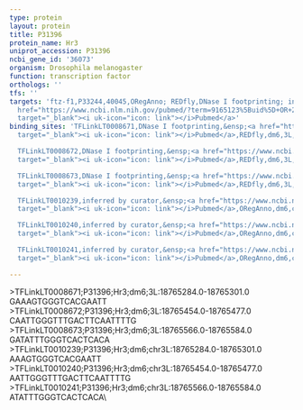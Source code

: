 ```yaml
---
type: protein
layout: protein
title: P31396
protein_name: Hr3
uniprot_accession: P31396
ncbi_gene_id: '36073'
organism: Drosophila melanogaster
function: transcription factor
orthologs: ''
tfs: ''
targets: 'ftz-f1,P33244,40045,ORegAnno; REDfly,DNase I footprinting; inferred by curator,&ensp;<a
  href="https://www.ncbi.nlm.nih.gov/pubmed/?term=9165123%5Buid%5D+OR+26578589%5Buid%5D+OR+20965965%5Buid%5D"
  target="_blank"><i uk-icon="icon: link"></i>Pubmed</a>'
binding_sites: 'TFLinkLT0008671,DNase I footprinting,&ensp;<a href="https://www.ncbi.nlm.nih.gov/pubmed/?term=9165123%5Buid%5D"
  target="_blank"><i uk-icon="icon: link"></i>Pubmed</a>,REDfly,dm6,3L,18765284,18765301,-

  TFLinkLT0008672,DNase I footprinting,&ensp;<a href="https://www.ncbi.nlm.nih.gov/pubmed/?term=9165123%5Buid%5D"
  target="_blank"><i uk-icon="icon: link"></i>Pubmed</a>,REDfly,dm6,3L,18765454,18765477,-

  TFLinkLT0008673,DNase I footprinting,&ensp;<a href="https://www.ncbi.nlm.nih.gov/pubmed/?term=9165123%5Buid%5D"
  target="_blank"><i uk-icon="icon: link"></i>Pubmed</a>,REDfly,dm6,3L,18765566,18765584,-

  TFLinkLT0010239,inferred by curator,&ensp;<a href="https://www.ncbi.nlm.nih.gov/pubmed/?term=9165123%5Buid%5D"
  target="_blank"><i uk-icon="icon: link"></i>Pubmed</a>,ORegAnno,dm6,chr3L,18765284,18765301,+

  TFLinkLT0010240,inferred by curator,&ensp;<a href="https://www.ncbi.nlm.nih.gov/pubmed/?term=9165123%5Buid%5D"
  target="_blank"><i uk-icon="icon: link"></i>Pubmed</a>,ORegAnno,dm6,chr3L,18765454,18765477,+

  TFLinkLT0010241,inferred by curator,&ensp;<a href="https://www.ncbi.nlm.nih.gov/pubmed/?term=9165123%5Buid%5D"
  target="_blank"><i uk-icon="icon: link"></i>Pubmed</a>,ORegAnno,dm6,chr3L,18765566,18765584,+'

---
```

\>TFLinkLT0008671;P31396;Hr3;dm6;3L:18765284.0-18765301.0\GAAAGTGGGTCACGAATT\\>TFLinkLT0008672;P31396;Hr3;dm6;3L:18765454.0-18765477.0\CAATTGGGTTTGACTTCAATTTTG\\>TFLinkLT0008673;P31396;Hr3;dm6;3L:18765566.0-18765584.0\GATATTTGGGTCACTCACA\\>TFLinkLT0010239;P31396;Hr3;dm6;chr3L:18765284.0-18765301.0\AAAGTGGGTCACGAATT\\>TFLinkLT0010240;P31396;Hr3;dm6;chr3L:18765454.0-18765477.0\AATTGGGTTTGACTTCAATTTTG\\>TFLinkLT0010241;P31396;Hr3;dm6;chr3L:18765566.0-18765584.0\ATATTTGGGTCACTCACA\